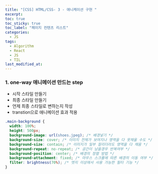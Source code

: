 ```yaml
---
title: "[CSS] HTML/CSS- 3 - 애니케이션 구현 "
excerpt:
toc: true
toc_sticky: true
toc_label: "페이지 컨텐츠 리스트"
categories:
  - JS
tags:
  - Algorithm
  - React
  - JS
  - TIL
last_modified_at:
---
```


### **1. one-way 애니메이션 만드는 step**

- 시작 스타일 만들기
- 최종 스타일 만들기
- 언제 최종 스타일로 변하는지 작성
- transtion으로 애니메이션 효과 적용

```CSS
.main-background {
  width: 100%;
  height: 500px;
  background-image: url(shoes.jpeg); /* 배경넣기 */
  background-size: cover; /* 이미지 전체가 보여지나 영역을 다 못채울 수도 */
  background-size: contain; /* 이미지가 일부 잘리더라도 영역을 다 채움 */
  background-repeat: no-repeat; /* 공간이 남을경우 반복여부 */
  background-position: center; /* 배경의 정렬 방법 */
  background-attachment: fixed; /* 마우스 스크롤에 따른 배경의 이동 여부 */
  filter: brightness(70%); /* 엣지 이상에서 사용 가능한 필터 기능 */
}

```
